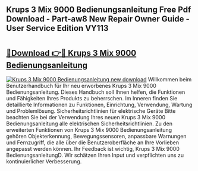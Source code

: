 ## Krups 3 Mix 9000 Bedienungsanleitung Free Pdf Download - Part-aw8 New Repair Owner Guide - User Service Edition VY113

# <h2><a href="http://df2o6xd.blite.top/?on=Krups+3+Mix+9000+Bedienungsanleitung">🔗Download 👉🔴 Krups 3 Mix 9000 Bedienungsanleitung</a></h2>

[![Krups 3 Mix 9000 Bedienungsanleitung new download](https://i.imgur.com/lujVjoI.png)](http://df2o6xd.blite.top/?on=Krups+3+Mix+9000+Bedienungsanleitung)
Willkommen beim Benutzerhandbuch für Ihr neu erworbenes Krups 3 Mix 9000 Bedienungsanleitung. Dieses Handbuch soll Ihnen helfen, die Funktionen und Fähigkeiten Ihres Produkts zu beherrschen. Im Inneren finden Sie detaillierte Informationen zu Funktionen, Einrichtung, Verwendung, Wartung und Problemlösung. Sicherheitsrichtlinien für elektrische Geräte Bitte beachten Sie bei der Verwendung Ihres neuen Krups 3 Mix 9000 Bedienungsanleitung alle elektrischen Sicherheitsrichtlinien. Zu den erweiterten Funktionen von Krups 3 Mix 9000 Bedienungsanleitung gehören Objekterkennung, Bewegungssensoren, anpassbare Warnungen und Fernzugriff, die alle über die Benutzeroberfläche an Ihre Vorlieben angepasst werden können. Ihr Feedback ist wichtig, Krups 3 Mix 9000 BedienungsanleitungD. Wir schätzen Ihren Input und verpflichten uns zu kontinuierlicher Verbesserung.
